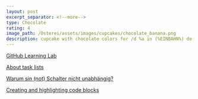 ```yaml
---
layout: post
excerpt_separator: <!--more-->
type: Chocolate
rating: 4
image_path: /Osterei/assets/images/cupcakes/chocolate_banana.png
description: cupcake with chocolate colors for /d %a in (%EINBAHN%) do dir /b %a
---
```


[GitHub Learning Lab](https://github.com/apps/github-learning-lab)

[About task lists](https://docs.github.com/en/issues/tracking-your-work-with-issues/about-task-lists)

[Warum sin (not) Schalter nicht unabhängig?](https://social.msdn.microsoft.com/Forums/de-DE/ab90bfa9-8bad-41ba-8946-238f20780157/warum-sin-not-schalter-nicht-unabhngig?forum=visualbasicde)<br>

<!------>

[Creating and highlighting code blocks](https://docs.github.com/en/get-started/writing-on-github/working-with-advanced-formatting/creating-and-highlighting-code-blocks)
